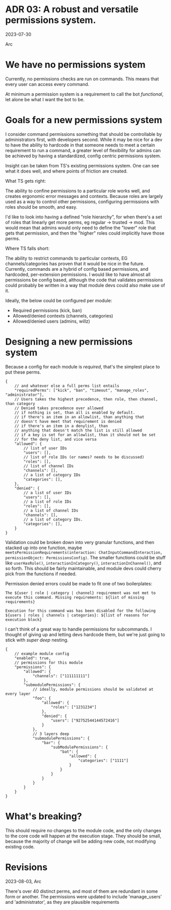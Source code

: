 # ADR 03: A robust and versatile permissions system.

2023-07-30

Arc

# We have no permissions system

Currently, no permissions checks are run on commands. This means that every user can access every command. 

At minimum a permission system is a requirement to call the bot *functional*, let alone be what I want the bot to be. 

# Goals for a new permissions system

I consider command permissions something that should be controllable by administrators first, with developers second. While it may be nice for a dev to have the ability to hardcode in that someone needs to meet a certain requirement to run a command, a greater level of flexibility for admins can be achieved by having a standardized, config centric permissions system. 

Insight can be taken from TS's existing permissions system. One can see what it does well, and where points of friction are created. 

What TS gets right:

The ability to confine permissions to a particular role works well, and creates ergonomic error messages and contexts. Because roles are largely used as a way to control other permissions, configuring permissions with roles should be smooth, and easy. 

I'd like to look into having a defined "role hierarchy", for when there's a set of roles that linearly get more perms, eg regular -> trusted -> mod. This would mean that admins would only need to define the "lower" role that gets that permission, and then the "higher" roles could implicitly have those perms.

Where TS falls short:

The ability to restrict commands to particular contexts, EG channels/categories has proven that it would be nice in the future. Currently, commands are a hybrid of config based permissions, and hardcoded, per-extension permissions. I would like to have almost all permissions be config based, although the code that validates permissions could probably be written in a way that module devs could also make use of it.

Ideally, the below could be configured per module:
- Required permissions (kick, ban)
- Allowed/denied contexts (channels, categories)
- Allowed/denied users (admins, willz)

# Designing a new permissions system
Because a config for each module is *required*, that's the simplest place to put these perms.

```jsonc
{
    // and whatever else a full perms list entails
    "requiredPerms": ["kick", "ban", "timeout", "manage_roles", "administrator"],
    // Users takes the highest precedence, then role, then channel, than category
    // Denied takes precedence over allowed
    // if nothing is set, than all is enabled by default.
    // if there's an item in an allowlist, than anything that
    // doesn't have meet that requirement is denied
    // if there's an item in a denylist, than 
    // anything that doesn't match the list is still allowed
    // if a key is set for an allowlist, than it should not be set
    // for the deny list, and vice versa
    "allowed": {
        // list of user IDs
        "users": [],
        // list of role IDs (or names? needs to be discussed)
        "roles": [],
        // list of channel IDs
        "channels": [],
        // a list of category IDs
        "categories": [],
    },
    "denied": {
        // a list of user IDs
        "users": [],
        // a list of role IDs
        "roles": [],
        // a list of channel IDs
        "channels": [],
        // a list of category IDs.
        "categories": [],
    }
}
```

Validation could be broken down into very granular functions, and then stacked up into one function, maybe `meetsPermissionRequirements(interaction: ChatInputCommandInteraction, permissionObject: PermissionsConfig)`. The smaller functions could be stuff like `userHasRole()`, `interactionInCategory()`, `interactionInChannel()`, and so forth. This should be fairly maintainable, and module devs could cherry pick from the functions if needed.

Permission denied errors could be made to fit one of two boilerplates:

```
The ${user | role | category | channel} requirement was not met to execute this command. Missing requirements: ${list of missing requirements}
```

```
Execution for this command was has been disabled for the following ${users | roles | channels | categories}: ${list of reasons for execution block}
```

I can't think of a great way to handle permissions for subcommands. I thought of giving up and letting devs hardcode them, but we're just going to stick with *super deep* nesting. 

```jsonc
{
    // example module config
    "enabled": true,
    // permissions for this module
    "permissions": {
        "allowed": {
            "channels": ["111111111"]
        },
        "submodulePermissions": {
            // ideally, module permissions should be validated at every layer
            "foo": {
                "allowed": {
                    "roles": ["1231234"]
                },
                "denied": {
                    "users": ["92752544144572416"]
                }
            },
            // 3 layers deep 
            "submodulePermissions": {
                "bar": {
                    "subModulePermissions": {
                        "bat": {
                            "allowed": {
                                "categories": ["1111"]
                            }
                        }
                    }
                }
            }
        }
    }
}
```

# What's breaking?
This should require no changes to the module code, and the only changes to the core code will happen at the execution stage. They should be small, because the majority of change will be adding new code, not modifying existing code.

# Revisions

2023-08-03, Arc

There's over 40 distinct perms, and most of them are redundant in some form or another. 
The permissions were updated to include 'manage_users' and 'administrator', as they are plausible requirements